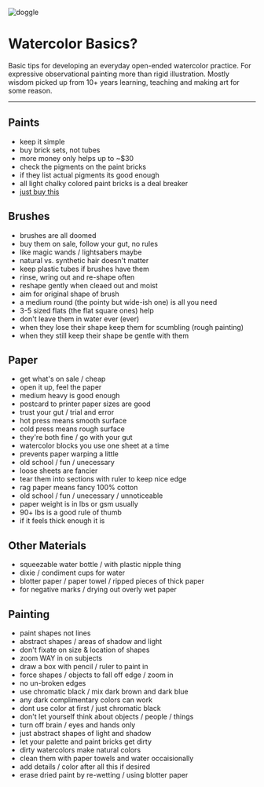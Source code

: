 ![doggle](https://external-content.duckduckgo.com/iu/?u=https%3A%2F%2Fmedia.giphy.com%2Fmedia%2F32a8gyKSgjM8E%2Fgiphy.gif&f=1&nofb=1)

# Watercolor Basics?

Basic tips for developing an everyday open-ended watercolor practice. For expressive observational painting more than rigid illustration. Mostly wisdom picked up from 10+ years learning, teaching and making art for some reason.

---

## Paints

<!-- This really should be all you need until you want to move up in scale. It doesn't suite every painting style though so just know buying water color paints in tubes is an option also. I just never personally saw students or professionals have much use for them unless they decided to work with guache, which is in the same family as standard watercolors but completely different in terms of style, technique etc. -->

* keep it simple
* buy brick sets, not tubes
* more money only helps up to ~$30
* check the pigments on the paint bricks
* if they list actual pigments its good enough
* all light chalky colored paint bricks is a deal breaker
* [just buy this](https://www.amazon.com/Winsor-Newton-Cotman-Colour-Compact/dp/B00004THXH/ref=sr_1_6?keywords=winsor+and+newton+watercolor+paint&qid=1655241652&sprefix=winsor%2Caps%2C234&sr=8-6)

## Brushes

<!-- The best advice I ever got from teachers or gave to students was to keep it simple. Go to the bargain bin / sale section and pick brushes out intuitively.  -->

<!-- If you get a good feeling from it for any reason and it's cheap, go for it. Like you're picking out a magic wand (for harry potter nerds) or a lightsaber (for star wars nerds even though that doesn't make sense). I researched and experimented with a lot of different brush purchasing and maintenance systems and ended up coming back to this much simpler way of doing things over and over again.  -->

* brushes are all doomed
* buy them on sale, follow your gut, no rules
* like magic wands / lightsabers maybe
* natural vs. synthetic hair doesn't matter
* keep plastic tubes if brushes have them
* rinse, wring out and re-shape often
* reshape gently when cleaed out and moist
* aim for original shape of brush
* a medium round (the pointy but wide-ish one) is all you need
* 3-5 sized flats (the flat square ones) help
* don't leave them in water ever (ever)
* when they lose their shape keep them for scumbling (rough painting)
* when they still keep their shape be gentle with them

## Paper

<!-- Anything labelled watercolor paper is generally fine. Same rules as brushes more or less, get what's on sale / cheap, open it up, feel the paper, trust your gut, trial and error, you'll know what you want better with time. -->

<!-- Specifics on paper really don't matter too much in my experience as long the paper you're using is fairly thick. There are a buch of confusing types though so here are the general options. All of these work fine. -->

* get what's on sale / cheap
* open it up, feel the paper
* medium heavy is good enough
* postcard to printer paper sizes are good
* trust your gut / trial and error
* hot press means smooth surface
* cold press means rough surface
* they're both fine / go with your gut
* watercolor blocks you use one sheet at a time
* prevents paper warping a little
* old school / fun / unecessary
* loose sheets are fancier
* tear them into sections with ruler to keep nice edge
* rag paper means fancy 100% cotton
* old school / fun / unecessary / unnoticeable
* paper weight is in lbs or gsm usually
* 90+ lbs is a good rule of thumb
* if it feels thick enough it is


## Other Materials

<!-- Some other stuff I suggest you pick up. The blotter paper (or paper towel, ripped pieces of water color paper etc) is important for making pressing against wet sections of your paintings to make negative marks and dry out overly-wet paper. -->

* squeezable water bottle / with plastic nipple thing
* dixie / condiment cups for water
* blotter paper / paper towel / ripped pieces of thick paper
* for negative marks / drying out overly wet paper


## Painting

* paint shapes not lines
* abstract shapes / areas of shadow and light
* don't fixate on size & location of shapes
* zoom WAY in on subjects
* draw a box with pencil / ruler to paint in
* force shapes / objects to fall off edge / zoom in
* no un-broken edges
* use chromatic black / mix dark brown and dark blue
* any dark complimentary colors can work
* dont use color at first / just chromatic black
* don't let yourself think about objects / people / things
* turn off brain / eyes and hands only
* just abstract shapes of light and shadow
* let your palette and paint bricks get dirty
* dirty watercolors make natural colors
* clean them with paper towels and water occaisionally
* add details / color after all this if desired
* erase dried paint by re-wetting / using blotter paper
